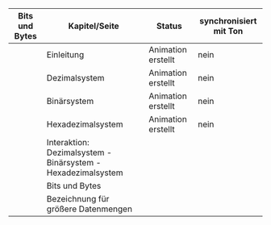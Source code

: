 
|Bits und Bytes   |Kapitel/Seite   |Status   |synchronisiert mit Ton |
|---|---|---|---|
|   |Einleitung   | Animation erstellt   | nein  |
|   |Dezimalsystem   | Animation erstellt     | nein  |
|   |Binärsystem   |  Animation erstellt    | nein  |
|   |Hexadezimalsystem   |  Animation erstellt    | nein  |
|   |Interaktion: Dezimalsystem - Binärsystem - Hexadezimalsystem   |      |   |
|   |Bits und Bytes   |      |   |
|   |Bezeichnung für größere Datenmengen  |      |   |

